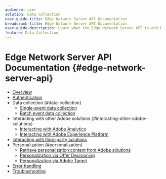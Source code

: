 ```yaml
---
audience: user
solution: Data Collection
user-guide-title: Edge Network Server API Documentation
breadcrumb-title: Edge Network Server API Documentation
user-guide-description: Learn what the Edge Network Server API is and how you can use it.
feature: Data Collection
---
```


# Edge Network Server API Documentation {#edge-network-server-api}


* [Overview](overview.md)
* [Authentication](authentication.md)
* Data collection {#data-collection}
  * [Single-event data collection](interactive-data-collection.md)
  * [Batch event data collection](non-interactive-data-collection.md)
* Interacting with other Adobe solutions {#interacting-other-adobe-solutions}
  * [Interacting with Adobe Analytics](interacting-adobe-analytics.md)
  * [Interacting with Adobe Experience Platform](interacting-experience-platform.md)
* [Interacting with third-party solutions](interacting-third-party-solutions.md)
* Personalization {#personalization}
  * [Retrieve personalization content from Adobe solutions](personalization-overview.md)
  * [Personalization via Offer Decisioning](personalization-offer-decisioning.md)
  * [Personalization via Adobe Target](personalization-target.md)
* [Error handling](error-handling.md)
* [Troubleshooting](troubleshooting.md)